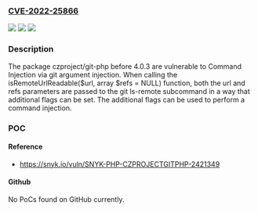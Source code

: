 ### [CVE-2022-25866](https://cve.mitre.org/cgi-bin/cvename.cgi?name=CVE-2022-25866)
![](https://img.shields.io/static/v1?label=Product&message=czproject%2Fgit-php&color=blue)
![](https://img.shields.io/static/v1?label=Version&message=n%2Fa&color=blue)
![](https://img.shields.io/static/v1?label=Vulnerability&message=Command%20Injection&color=brighgreen)

### Description

The package czproject/git-php before 4.0.3 are vulnerable to Command Injection via git argument injection. When calling the isRemoteUrlReadable($url, array $refs = NULL) function, both the url and refs parameters are passed to the git ls-remote subcommand in a way that additional flags can be set. The additional flags can be used to perform a command injection.

### POC

#### Reference
- https://snyk.io/vuln/SNYK-PHP-CZPROJECTGITPHP-2421349

#### Github
No PoCs found on GitHub currently.

